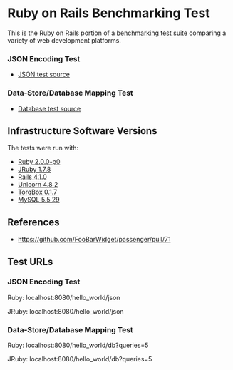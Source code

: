 # Ruby on Rails Benchmarking Test

This is the Ruby on Rails portion of a [benchmarking test suite](../) comparing a variety of web development platforms.

### JSON Encoding Test
* [JSON test source](app/controllers/hello_world_controller.rb)

### Data-Store/Database Mapping Test

* [Database test source](app/controllers/hello_world_controller.rb)


## Infrastructure Software Versions
The tests were run with:
* [Ruby 2.0.0-p0](http://www.ruby-lang.org/)
* [JRuby 1.7.8](http://jruby.org/)
* [Rails 4.1.0](http://rubyonrails.org/)
* [Unicorn 4.8.2](http://unicorn.bogomips.org/)
* [TorqBox 0.1.7](http://torquebox.org/torqbox/)
* [MySQL 5.5.29](https://dev.mysql.com/)

## References
* https://github.com/FooBarWidget/passenger/pull/71

## Test URLs
### JSON Encoding Test

Ruby:
localhost:8080/hello_world/json

JRuby:
localhost:8080/hello_world/json

### Data-Store/Database Mapping Test

Ruby:
localhost:8080/hello_world/db?queries=5

JRuby:
localhost:8080/hello_world/db?queries=5
